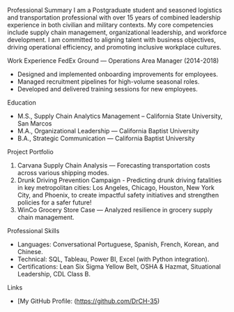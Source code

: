 Professional Summary
I am a Postgraduate student and seasoned logistics and transportation professional with over 15 years of combined leadership experience in both civilian and military contexts. My core competencies include supply chain management, organizational leadership, and workforce development. I am committed to aligning talent with business objectives, driving operational efficiency, and promoting inclusive workplace cultures.

Work Experience
FedEx Ground — Operations Area Manager (2014-2018)
- Designed and implemented onboarding improvements for employees.  
- Managed recruitment pipelines for high-volume seasonal roles.  
- Developed and delivered training sessions for new employees.  

Education
- M.S., Supply Chain Analytics Management – California State University, San Marcos
- M.A., Organizational Leadership — California Baptist University  
- B.A., Strategic Communication — California Baptist University  

Project Portfolio
1. Carvana Supply Chain Analysis — Forecasting transportation costs across various shipping modes.
2. Drunk Driving Prevention Campaign - Predicting drunk driving fatalities in key metropolitan cities: Los Angeles, Chicago, Houston, New York City, and Phoenix, to create impactful safety initiatives and strengthen policies for a safer future!
3. WinCo Grocery Store Case — Analyzed resilience in grocery supply chain management.  

Professional Skills
- Languages: Conversational Portuguese, Spanish, French, Korean, and Chinese.  
- Technical: SQL, Tableau, Power BI, Excel (with Python integration).  
- Certifications: Lean Six Sigma Yellow Belt, OSHA & Hazmat, Situational Leadership, CDL Class B.  

Links
- [My GitHub Profile: (https://github.com/DrCH-35) 
